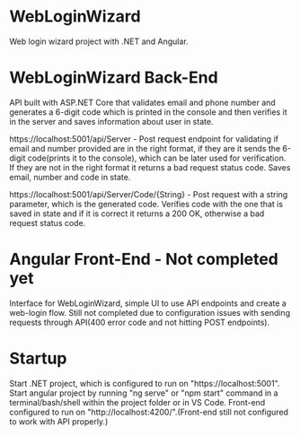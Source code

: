 # WebLoginWizard
Web login wizard project with .NET and Angular.

# WebLoginWizard Back-End
API built with ASP.NET Core that validates email and phone number and generates a 6-digit code which is printed in the console and then verifies it in the server and saves information about user in state.

https://localhost:5001/api/Server - Post request endpoint for validating if email and number provided are in the right format, if they are it sends the 6-digit code(prints it to the console), which can be later used for verification. If they are not in the right format it returns a bad request status code. Saves email, number and code in state.

https://localhost:5001/api/Server/Code/{String} - Post request with a string parameter, which is the generated code. Verifies code with the one that is saved in state and if it is correct it returns a 200 OK, otherwise a bad request status code.

# Angular Front-End - Not completed yet
Interface for WebLoginWizard, simple UI to use API endpoints and create a web-login flow. Still not completed due to configuration issues with sending requests through API(400 error code and not hitting POST endpoints).

# Startup
Start .NET project, which is configured to run on "https://localhost:5001". Start angular project by running "ng serve" or "npm start" command in a terminal/bash/shell within the project folder or in VS Code. Front-end configured to run on "http://localhost:4200/".(Front-end still not configured to work with API properly.)

